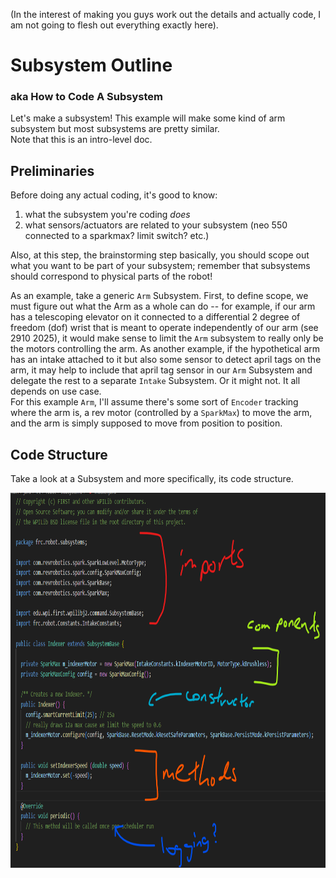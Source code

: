 (In the interest of making you guys work out the details and actually code, I am not going to flesh out everything exactly here).   

# Subsystem Outline
### aka How to Code A Subsystem

Let's make a subsystem! This example will make some kind of arm subsystem but most subsystems are pretty similar.       
Note that this is an intro-level doc.


## Preliminaries

Before doing any actual coding, it's good to know:    
1. what the subsystem you're coding *does*     
2. what sensors/actuators are related to your subsystem (neo 550 connected to a sparkmax? limit switch? etc.)

Also, at this step, the brainstorming step basically, you should scope out what you want to be part of your subsystem; remember that subsystems should correspond to physical parts of the robot!

As an example, take a generic `Arm` Subsystem. First, to define scope, we must figure out what the Arm as a whole can do -- for example, if our arm has a telescoping elevator on it connected to a differential 2 degree of freedom (dof) wrist that is meant to operate independently of our arm (see 2910 2025), it would make sense to limit the `Arm` subsystem to really only be the motors controlling the arm. As another example, if the hypothetical arm has an intake attached to it but also some sensor to detect april tags on the arm, it may help to include that april tag sensor in our `Arm` Subsystem and delegate the rest to a separate `Intake` Subsystem. Or it might not. It all depends on use case.        
For this example `Arm`, I'll assume there's some sort of `Encoder` tracking where the arm is, a rev motor (controlled by a `SparkMax`) to move the arm, and the arm is simply supposed to move from position to position.

## Code Structure

Take a look at a Subsystem and more specifically, its code structure.


<img alt="Example Indexer Code Structure" src="../Assets/Example_Subsystem_Code.png" width="842" height="600">